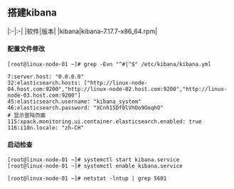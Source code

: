 ## 搭建kibana
|:-|:-|
|软件|版本|
|kibana|kibana-7.17.7-x86_64.rpm|


#### 配置文件修改
``` shell
[root@linux-node-01 ~]# grep -Evn "^#|^$" /etc/kibana/kibana.yml

7:server.host: "0.0.0.0"
32:elasticsearch.hosts: ["http://linux-node-04.host.com:9200","http://linux-node-02.host.com:9200","http://linux-node-03.host.com:9200"]
45:elasticsearch.username: "kibana_system"
46:elasticsearch.password: "XCnh15Df0lVhOo9OoqhO"
# 显示登陆页面
115:xpack.monitoring.ui.container.elasticsearch.enabled: true
116:i18n.locale: "zh-CH"

```

#### 启动检查
``` shell
[root@linux-node-01 ~]# systemctl start kibana.service
[root@linux-node-01 ~]# systemctl enable kibana.service

[root@linux-node-01 ~]# netstat -lntup | grep 5601
```
